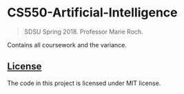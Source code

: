 # CS550-Artificial-Intelligence
> SDSU Spring 2018. Professor Marie Roch.

Contains all coursework and the variance.

## [License](LICENSE)

The code in this project is licensed under MIT license.

